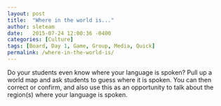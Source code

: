 ```yaml
---
layout: post
title:  "Where in the world is..."
author: sleteam
date:   2015-07-24 12:00:36 -0400
categories: [Culture]
tags: [Board, Day 1, Game, Group, Media, Quick]
permalink: /where-in-the-world-is/
---
```

Do your students even know where your language is spoken? Pull up a world map and ask students to guess where it is spoken. You can then correct or confirm, and also use this as an opportunity to talk about the region(s) where your language is spoken.